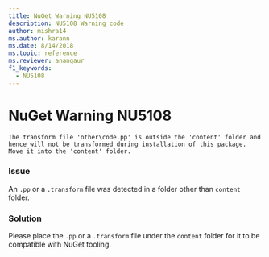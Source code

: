 ```yaml
---
title: NuGet Warning NU5108
description: NU5108 Warning code
author: mishra14
ms.author: karann
ms.date: 8/14/2018
ms.topic: reference
ms.reviewer: anangaur
f1_keywords: 
  - NU5108
---
```


# NuGet Warning NU5108
```
The transform file 'other\code.pp' is outside the 'content' folder and hence will not be transformed during installation of this package. Move it into the 'content' folder.
```

### Issue

An `.pp` or a `.transform` file was detected in a folder other than `content` folder.


### Solution

Please place the `.pp` or a `.transform`  file under the `content` folder for it to be compatible with NuGet tooling.

